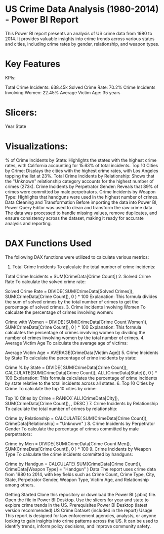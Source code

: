 # US Crime Data Analysis (1980-2014) - Power BI Report
This Power BI report presents an analysis of US crime data from 1980 to 2014. It provides valuable insights into crime trends across various states and cities, including crime rates by gender, relationship, and weapon types.

# Key Features
KPIs:

Total Crime Incidents: 638.45k
Solved Crime Rate: 70.2%
Crime Incidents Involving Women: 22.45%
Average Victim Age: 35 years

# Slicers:

Year
State

# Visualizations:

% of Crime Incidents by State: Highlights the states with the highest crime rates, with California accounting for 15.63% of total incidents.
Top 10 Cities by Crime: Displays the cities with the highest crime rates, with Los Angeles topping the list at 23%.
Total Crime Incidents by Relationship: Shows that the "Unknown" relationship category accounts for the highest number of crimes (273k).
Crime Incidents by Perpetrator Gender: Reveals that 89% of crimes were committed by male perpetrators.
Crime Incidents by Weapon Type: Highlights that handguns were used in the highest number of crimes.
Data Cleaning and Transformation
Before importing the data into Power BI, Power Query Editor was used to clean and transform the raw crime data. The data was processed to handle missing values, remove duplicates, and ensure consistency across the dataset, making it ready for accurate analysis and reporting.

# DAX Functions Used
The following DAX functions were utilized to calculate various metrics:

1. Total Crime Incidents
To calculate the total number of crime incidents:

Total Crime Incidents = 
SUM(CrimeData[Crime Count])
2. Solved Crime Rate
To calculate the solved crime rate:

Solved Crime Rate = 
DIVIDE(
    SUM(CrimeData[Solved Crimes]),
    SUM(CrimeData[Crime Count]),
    0
) * 100
Explanation: This formula divides the sum of solved crimes by the total number of crimes to get the percentage of solved crimes.
3. Crime Incidents Involving Women
To calculate the percentage of crimes involving women:

Crime with Women = 
DIVIDE(
    SUM(CrimeData[Crime Count Women]),
    SUM(CrimeData[Crime Count]),
    0
) * 100
Explanation: This formula calculates the percentage of crimes involving women by dividing the number of crimes involving women by the total number of crimes.
4. Average Victim Age
To calculate the average age of victims:

Average Victim Age = 
AVERAGE(CrimeData[Victim Age])
5. Crime Incidents by State
To calculate the percentage of crime incidents by state:

Crime % by State = 
DIVIDE(
    SUM(CrimeData[Crime Count]),
    CALCULATE(SUM(CrimeData[Crime Count]), ALL(CrimeData[State])),
    0
) * 100
Explanation: This formula calculates the percentage of crime incidents by state relative to the total incidents across all states.
6. Top 10 Cities by Crime
To calculate the top 10 cities by crime:

Top 10 Cities by Crime = 
RANKX(
    ALL(CrimeData[City]),
    SUM(CrimeData[Crime Count]),
    ,
    DESC
)
7. Crime Incidents by Relationship
To calculate the total number of crimes by relationship:

Crime by Relationship = 
CALCULATE(
    SUM(CrimeData[Crime Count]),
    CrimeData[Relationship] = "Unknown"
)
8. Crime Incidents by Perpetrator Gender
To calculate the percentage of crimes committed by male perpetrators:

Crime by Men = 
DIVIDE(
    SUM(CrimeData[Crime Count Men]),
    SUM(CrimeData[Crime Count]),
    0
) * 100
9. Crime Incidents by Weapon Type
To calculate the crime incidents committed by handguns:

Crime by Handgun = 
CALCULATE(
    SUM(CrimeData[Crime Count]),
    CrimeData[Weapon Type] = "Handgun"
)
Data
The report uses crime data from 1980 to 2014, with key fields such as Crime Count, Crime Type, City, State, Perpetrator Gender, Weapon Type, Victim Age, and Relationship among others.

Getting Started
Clone this repository or download the Power BI (.pbix) file.
Open the file in Power BI Desktop.
Use the slicers for year and state to explore crime trends in the US.
Prerequisites
Power BI Desktop (latest version recommended)
US Crime Dataset (included in the report)
Usage
This report is designed for law enforcement agencies, analysts, or anyone looking to gain insights into crime patterns across the US. It can be used to identify trends, inform policy decisions, and improve community safety.
